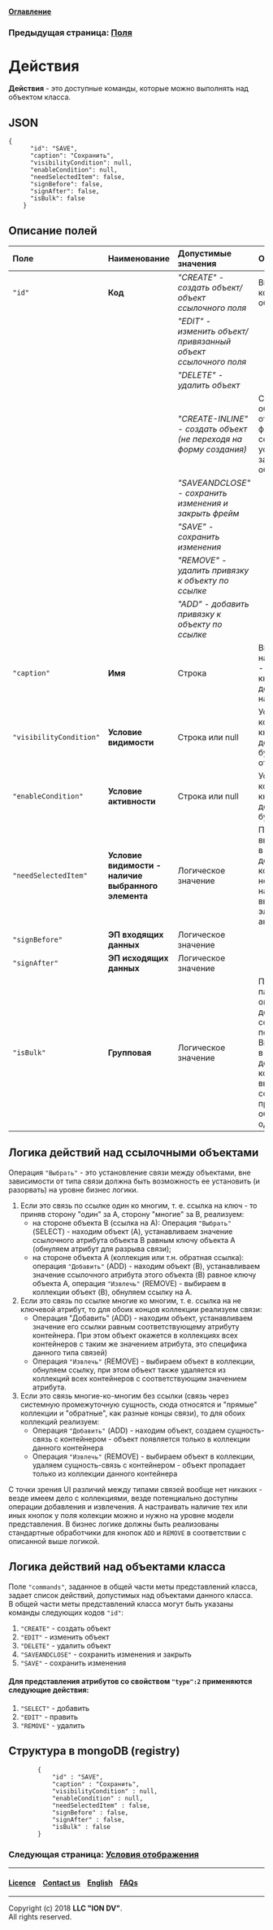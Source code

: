 #### [Оглавление](/docs/ru/index.md)

### Предыдущая страница: [Поля](/docs/ru/2_system_description/metadata_structure/meta_view/fields.md)

# Действия

**Действия** - это доступные команды, которые можно выполнять над объектом класса.

## JSON
```
{
      "id": "SAVE",
      "caption": "Сохранить",
      "visibilityCondition": null,
      "enableCondition": null,
      "needSelectedItem": false,
      "signBefore": false,
      "signAfter": false,
      "isBulk": false
    }
```
## Описание полей

| Поле                    | Наименование                                | Допустимые значения                                           | Описание                                                                                                                                                     |
|:------------------------|:----------------------------------------------------|:--------------------------------------------------------------|:-------------------------------------------------------------------------------------------------------------------------------------------------------------|
| `"id"`                  | **Код**                                             | _"CREATE" - создать объект/объект ссылочного поля_            | Внутренний код действия с объектом.                                                                                                                          |
|                         |                                                     |_"EDIT" - изменить объект/привязанный объект ссылочного поля_ |                                                                                                                                                              |
|                         |                                                     |_"DELETE" - удалить объект_                                   |                                                                                                                                                              |
|                         |                                                     |_"CREATE-INLINE" - создать объект (не переходя на форму создания)_                 | Создание объекта без открытия формы создания, для ускорения заведения объектов.
|                         |                                                 |_"SAVEANDCLOSE" - сохранить изменения и закрыть фрейм_        |                                                                                                                                                              |
|                         |                                                     |_"SAVE" - сохранить изменения_                                |                                                                                                                                                              |
|                         |                                                     |_"REMOVE" - удалить привязку к объекту по ссылке_             |                                                                                                                                                              |
|                         |                                                     |_"ADD" - добавить привязку к объекту по ссылке_               |                                                                                                                                                              |
| `"caption"`             | **Имя**                                             | Строка                                                        | Видимое наименование - подпись на кнопке действия (при наличии).                                                                                             |
| `"visibilityCondition"` | **Условие видимости**                               | Строка или null                                               | Условие, при котором кнопка действия будет отображена.                                                                                                       |
| `"enableCondition"`     | **Условие активности**                              | Строка или null                                               | Условие, при котором кнопка действия будет активна.                                                                                                          |
| `"needSelectedItem"`    | **Условие видимости - наличие выбранного элемента** | Логическое значение                                                       | Поле выставляется в true для действий, которым необходимо наличие выбранного элемента для активации.                                                         |
| `"signBefore"`          | **ЭП входящих данных**                              | Логическое значение                                                       |                                                                                                                                                              |
| `"signAfter"`           | **ЭП исходящих данных**                             | Логическое значение                                                       |                                                                                                                                                              |
| `"isBulk"`              | **Групповая**                                       | Логическое значение                                                       | Признак пакетной операции, для действий ссылочных полей. Выставляется в true для действий, которые выполняются со всеми привязанными объектами одновременно. |

## Логика действий над ссылочными объектами

Операция `"Выбрать"` - это установление связи между объектами, вне зависимости от типа связи должна быть возможность ее установить (и разорвать) на уровне бизнес логики.
1. Если это связь по ссылке один ко многим, т. е. ссылка на ключ - то приняв сторону "один" за A, сторону "многие" за B, реализуем:
   * на стороне объекта B (ссылка на A): Операция `"Выбрать"` (SELECT) - находим объект (A), устанавливаем значение ссылочного атрибута объекта B равным ключу объекта A (обнуляем атрибут для разрыва связи);
   * на стороне объекта A (коллекция или т.н. обратная ссылка): операция `"Добавить"` (ADD) - находим объект (B), устанавливаем значение ссылочного атрибута этого объекта (B) равное ключу объекта A, операция `"Извлечь"` (REMOVE) - выбираем в коллекции объект (B), обнуляем ссылку на A.
2. Если это связь по ссылке многие ко многим, т. е. ссылка на не ключевой атрибут, то для обоих концов коллекции реализуем связи:
   * Операция "Добавить" (ADD) - находим объект, устанавливаем значение его ссылки равным соответствующему атрибуту контейнера. При этом объект окажется в коллекциях всех контейнеров с таким же значением атрибута, это специфика данного типа связей)
   * Операция `"Извлечь"` (REMOVE) - выбираем объект в коллекции, обнуляем ссылку, при этом объект также удаляется из коллекций всех контейнеров с соответствующим значением атрибута.
3. Если это связь многие-ко-многим без ссылки (связь через системную промежуточную сущность, сюда относятся и "прямые" коллекции и "обратные", как разные концы связи), то для обоих коллекций реализуем:
   * Операция `"Добавить"` (ADD) - находим объект, создаем сущность-связь с контейнером - объект появляется только в коллекции данного контейнера
   * Операция `"Извлечь"` (REMOVE) - выбираем объект в коллекции, удаляем сущность-связь с контейнером - объект пропадает только из коллекции данного контейнера  

С точки зрения UI различий между типами связей вообще нет никаких - везде имеем дело с коллекциями, везде потенциально доступны операции добавления и извлечения. А настраивать наличие тех или иных кнопок у поля колекции можно и нужно на уровне модели представления. В бизнес логике должны быть реализованы стандартные обработчики для кнопок `ADD` и `REMOVE` в соответствии с описанной выше логикой.

## Логика действий над объектами класса

Поле `"commands"`, заданное в общей части меты представлений класса, задает список действий, допустимых над объектами данного класса.  
В общей части меты представлений класса могут быть указаны команды следующих кодов `"id"`: 

1. `"CREATE"` - создать объект
2. `"EDIT"` - изменить объект
3. `"DELETE"` - удалить объект
4. `"SAVEANDCLOSE"` - сохранить изменения и закрыть 
5. `"SAVE"` - сохранить изменения 

#### Для представления атрибутов со свойством `"type":2` применяются следующие действия:

1. `"SELECT"` - добавить
2. `"EDIT"` - править
3. `"REMOVE"` - удалить

## Структура в mongoDB (registry)
```
        {
            "id" : "SAVE",
            "caption" : "Сохранить",
            "visibilityCondition" : null,
            "enableCondition" : null,
            "needSelectedItem" : false,
            "signBefore" : false,
            "signAfter" : false,
            "isBulk" : false
        }
```

### Следующая страница: [Условия отображения](/docs/ru/2_system_description/metadata_structure/meta_view/visibility.md) 

--------------------------------------------------------------------------  


 #### [Licence](/LICENCE.md) &ensp;  [Contact us](https://iondv.com) &ensp;  [English](/docs/en/2_system_description/metadata_structure/meta_view/commands.md)   &ensp; [FAQs](/faqs.md)          



--------------------------------------------------------------------------  

Copyright (c) 2018 **LLC "ION DV"**.  
All rights reserved. 
